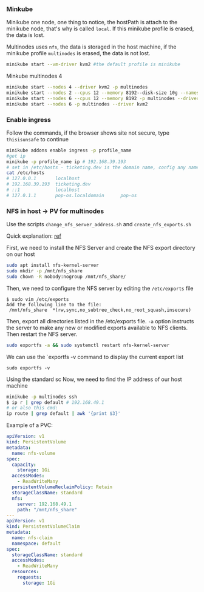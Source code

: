 ### Minkube 
Minikube one node, one thing to notice, the hostPath is attach to the minikube node, that's why 
is called `local`. If this minikube profile is erased, the data is lost.

Multinodes uses `nfs`, the data is storaged in the host machine, if the minikube profile 
`multinodes` is erased, the data is not lost.

```bash
minikube start --vm-driver kvm2 #the default profile is minikube    
```
Minkube multinodes 4
```bash
minikube start --nodes 4 --driver kvm2 -p multinodes
minikube start --nodes 2 --cpus 12 --memory 8192--disk-size 10g --namespace test -p s-node
minikube start --nodes 6 --cpus 12 --memory 8192 -p multinodes --driver kvm2
minikube start --nodes 6 -p multinodes --driver kvm2
```


### Enable ingress
Follow the commands, if the browser shows site not secure, type `thisisunsafe` to continue
```bash
minikube addons enable ingress -p profile_name
#get ip 
minikube -p profile_name ip # 192.168.39.193
# set in /etc/hosts - ticketing.dev is the domain name, config any name in ingress.yml
cat /etc/hosts
# 127.0.0.1       localhost
# 192.168.39.193  ticketing.dev
# ::1             localhost
# 127.0.1.1       pop-os.localdomain      pop-os

```



### NFS in host -> PV for multinodes
Use the scripts `change_nfs_server_address.sh` and `create_nfs_exports.sh`

Quick explanation: [ref] 

First, we need to install the NFS Server and create the NFS export directory on our host
```bash
sudo apt install nfs-kernel-server
sudo mkdir -p /mnt/nfs_share
sudo chown -R nobody:nogroup /mnt/nfs_share/
```
Then, we need to configure the NFS server by editing the `/etc/exports` file
```text
$ sudo vim /etc/exports
Add the following line to the file:
 /mnt/nfs_share  *(rw,sync,no_subtree_check,no_root_squash,insecure)
```
Then, export all directories listed in the /etc/exports file. `-a` option instructs the server to 
make any new or modified exports available to NFS clients. Then restart the NFS server.
```bash
sudo exportfs -a && sudo systemctl restart nfs-kernel-server
```
We can use the `exportfs -v command to display the current export list
```shell
sudo exportfs -v
```
Using the standard sc
Now, we need to find the IP address of our host machine
```bash
minikube -p multinodes ssh
$ ip r | grep default # 192.168.49.1
# or also this cmd:
ip route | grep default | awk '{print $3}'

```
Example of a PVC:
```yaml
apiVersion: v1
kind: PersistentVolume
metadata:
  name: nfs-volume
spec:
  capacity:
    storage: 1Gi
  accessModes:
    - ReadWriteMany
  persistentVolumeReclaimPolicy: Retain
  storageClassName: standard
  nfs:
    server: 192.168.49.1
    path: "/mnt/nfs_share"
---
apiVersion: v1
kind: PersistentVolumeClaim
metadata:
  name: nfs-claim
  namespace: default
spec:
  storageClassName: standard
  accessModes:
    - ReadWriteMany
  resources:
    requests:
      storage: 1Gi

```


[ref]:https://stackoverflow.com/questions/70878064/mounting-volume-for-two-nodes-in-minikube
